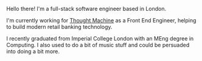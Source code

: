 Hello there! I'm a full-stack software engineer based in London.

I'm currently working for [Thought Machine](https://www.thoughtmachine.net/) as a Front End Engineer, helping to build modern retail banking technology.

I recently graduated from Imperial College London with an MEng degree in Computing. I also used to do a bit of music stuff and could be persuaded into doing a bit more.